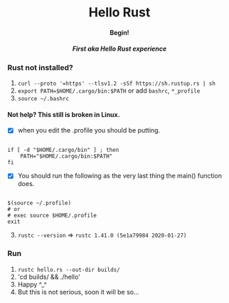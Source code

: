 <div align="center">
  <h1>Hello Rust</h1>
  <h4>Begin!</h4>
  <h5>First aka Hello Rust experience</h5>
</div>

### Rust not installed?

1. `curl --proto '=https' --tlsv1.2 -sSf https://sh.rustup.rs | sh`
2. `export PATH=$HOME/.cargo/bin:$PATH` or add `bashrc`, `*_profile`
3. `source ~/.bashrc`

#### Not help? This still is broken in Linux.

- [x] when you edit the .profile you should be putting.

```shell script

if [ -d "$HOME/.cargo/bin" ] ; then
	PATH="$HOME/.cargo/bin:$PATH"
fi

```
- [x] You should run the following as the very last thing the main() function does.

```shell script

$(source ~/.profile)    
# or 
# exec source $HOME/.profile
exit

```

3. `rustc --version` => `rustc 1.41.0 (5e1a79984 2020-01-27)`

### Run

1. `rustc hello.rs --out-dir builds/`
2. 'cd builds/ && ./hello'
3. Happy ^_^
4. But this is not serious, soon it will be so...